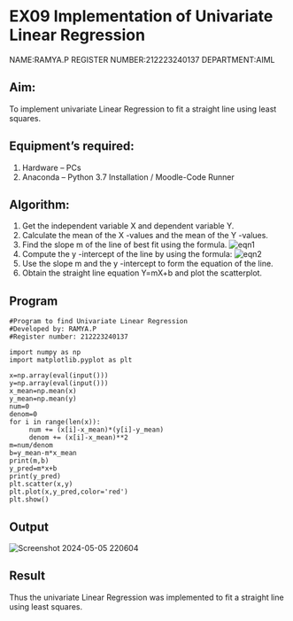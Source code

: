 # EX09 Implementation of Univariate Linear Regression

NAME:RAMYA.P
REGISTER NUMBER:212223240137
DEPARTMENT:AIML

## Aim:
To implement univariate Linear Regression to fit a straight line using least squares.
## Equipment’s required:
1.	Hardware – PCs
2.	Anaconda – Python 3.7 Installation / Moodle-Code Runner
## Algorithm:
1.	Get the independent variable X and dependent variable Y.
2.	Calculate the mean of the X -values and the mean of the Y -values.
3.	Find the slope m of the line of best fit using the formula.
 ![eqn1](./eq1.jpg)
4.	Compute the y -intercept of the line by using the formula:
![eqn2](./eq2.jpg)  
5.	Use the slope m and the y -intercept to form the equation of the line.
6.	Obtain the straight line equation Y=mX+b and plot the scatterplot.
## Program
```
#Program to find Univariate Linear Regression
#Developed by: RAMYA.P
#Register number: 212223240137

import numpy as np
import matplotlib.pyplot as plt

x=np.array(eval(input()))
y=np.array(eval(input()))
x_mean=np.mean(x)
y_mean=np.mean(y)
num=0
denom=0
for i in range(len(x)):
     num += (x[i]-x_mean)*(y[i]-y_mean)
     denom += (x[i]-x_mean)**2
m=num/denom
b=y_mean-m*x_mean
print(m,b)
y_pred=m*x+b
print(y_pred)
plt.scatter(x,y)
plt.plot(x,y_pred,color='red')
plt.show()

```
## Output
![Screenshot 2024-05-05 220604](https://github.com/23014107/Univariate-Linear-Regression/assets/151625620/d74c3489-6eaf-4ce3-a3e7-e2b2e6faa41f)

## Result
Thus the univariate Linear Regression was implemented to fit a straight line using least squares.

